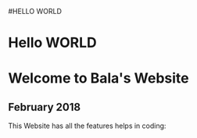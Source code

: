 #HELLO WORLD
# Hello WORLD
# Welcome to Bala's Website
## February 2018
This Website has all the features helps in coding:
